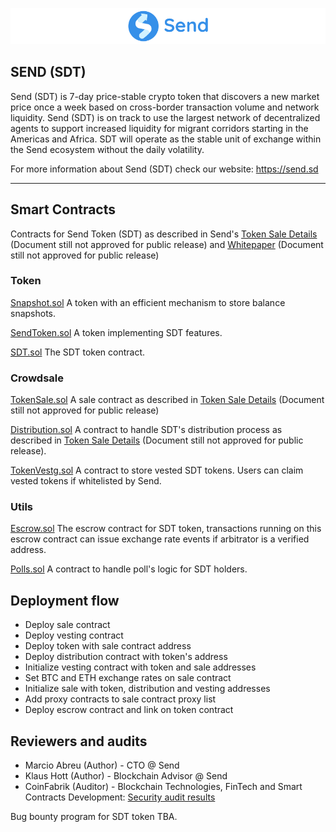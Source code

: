 ![alt text](https://github.com/SendProtocol/sdt-contracts/blob/master/870x120.png)


## SEND (SDT)

Send (SDT) is 7-day price-stable crypto token that discovers a new market price once a week based on cross-border transaction volume and network liquidity. Send (SDT) is on track to use the largest network of decentralized agents to support increased liquidity for migrant corridors starting in the Americas and Africa. SDT will operate as the stable unit of exchange within the Send ecosystem without the daily volatility.

For more information about Send (SDT) check our website: https://send.sd

---------------------------------

## Smart Contracts

Contracts for Send Token (SDT) as described in Send's [Token Sale Details](https://send.sd) (Document still not approved for public release) and [Whitepaper](https://send.sd) (Document still not approved for public release)

### Token 
[Snapshot.sol](contracts/SnapshotToken.sol) A token with an efficient mechanism to store balance snapshots.

[SendToken.sol](contracts/SendToken.sol) A token implementing SDT features.

[SDT.sol](contracts/SDT.sol) The SDT token contract.

### Crowdsale

[TokenSale.sol](contracts/TokenSale.sol) A sale contract as described in [Token Sale Details](https://send.sd) (Document still not approved for public release)

[Distribution.sol](contracts/Distribution.sol) A contract to handle SDT's distribution process as described in [Token Sale Details](https://send.sd) (Document still not approved for public release).

[TokenVestg.sol](contracts/TokenVesting.sol) A contract to store vested SDT tokens. Users can claim vested tokens if whitelisted by Send.

### Utils
[Escrow.sol](contracts/Escrow.sol) The escrow contract for SDT token, transactions running on this escrow contract can issue exchange rate events if arbitrator is a verified address.

[Polls.sol](contracts/Polls.sol) A contract to handle poll's logic for SDT holders.

## Deployment flow
- Deploy sale contract
- Deploy vesting contract
- Deploy token with sale contract address
- Deploy distribution contract with token's address
- Initialize vesting contract with token and sale addresses
- Set BTC and ETH exchange rates on sale contract
- Initialize sale with token, distribution and vesting addresses
- Add proxy contracts to sale contract proxy list
- Deploy escrow contract and link on token contract

## Reviewers and audits
- Marcio Abreu (Author) - CTO @ Send
- Klaus Hott (Author) - Blockchain Advisor @ Send
- CoinFabrik (Auditor) - Blockchain Technologies, FinTech and Smart Contracts Development: [Security audit results](https://blog.coinfabrik.com/security-audit-send-sdt-token-sale-ico-smart-contract/)

Bug bounty program for SDT token TBA.

